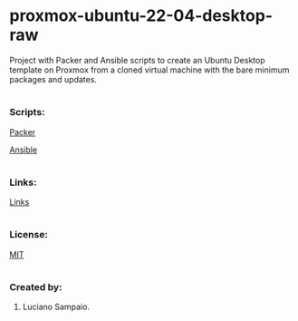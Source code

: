 # proxmox-ubuntu-22-04-desktop-raw
Project with Packer and Ansible scripts to create an Ubuntu Desktop template on Proxmox from a cloned virtual machine with the bare minimum packages and updates.

#
### Scripts:
[Packer](packer/ "Packer")

[Ansible](ansible/ "Ansible")

#
### Links:

[Links](links.md "Links")

#
### License:

[MIT](LICENSE "MIT License")

#
### Created by:

1. Luciano Sampaio.
